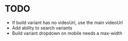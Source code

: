 # TODO

- If build variant has no videoUrl, use the main videoUrl
- Add ability to search variants
- Build variant dropdown on mobile needs a max-width
